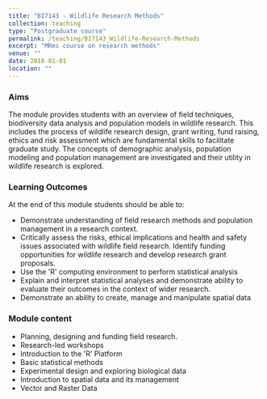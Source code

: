 ```yaml
---
title: "BI7143 - Wildlife Research Methods"
collection: teaching
type: "Postgraduate course"
permalink: /teaching/BI7143_Wildlife-Research-Methods
excerpt: "MRes course on research methods"
venue: ""
date: 2018-01-01
location: ""
---
```


### Aims

The module provides students with an overview of field techniques, biodiversity data analysis and population models in wildlife research. This includes the process of wildlife research design, grant writing, fund raising, ethics and risk assessment which are fundamental skills to facilitate graduate study. The concepts of demographic analysis, population modeling and population management are investigated and their utility in wildlife research is explored. 

### Learning Outcomes

At the end of this module students should be able to:  

* Demonstrate understanding of field research methods and population management in a research context.
* Critically assess the risks, ethical implications and health and safety issues associated with wildlife field research. Identify funding opportunities for wildlife research and develop research grant proposals.
* Use the 'R' computing environment to perform statistical analysis
* Explain and interpret statistical analyses and demonstrate ability to evaluate their outcomes in the context of wider research. 
* Demonstrate an ability to create, manage and manipulate spatial data



### Module content


* Planning, designing and funding field research.
* Research-led workshops
* Introduction to the 'R' Platform
* Basic statistical methods
* Experimental design and exploring biological data
* Introduction to spatial data and its management
* Vector and Raster Data



